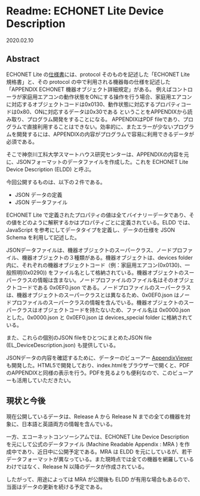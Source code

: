 # Readme: ECHONET Lite Device Description

2020.02.10

## Abstract

ECHONET Lite の[仕様書](https://echonet.jp/spec_g/)には、protocol そのものを記述した「ECHONET Lite 規格書」と、その protocol の中で利用される機器毎の仕様を記述した「APPENDIX ECHONET 機器オブジェクト詳細規定」がある。
例えばコントローラが家庭用エアコンの動作状態をONにする操作を行う場合、家庭用エアコンに対応するオブジェクトコードは0x0130、動作状態に対応するプロパティコードは0x80、ONに対応するデータは0x30である
ということをAPPENDIXから読み取り、プログラム開発をすることになる。
APPENDIXはPDF fileであり、プログラムで直接利用することはできない。効率的に、またエラーが少ないプログラムを開発するには、APPENDIXの内容がプログラムで容易に利用できるデータが必須である。

そこで神奈川工科大学スマートハウス研究センターは、APPENDIXの内容を元に、JSONフォーマットのデータファイルを作成した。これを ECHONET Lite Device Description (ELDD) と呼ぶ。

今回公開するものは、以下の２件である。

- JSON データの定義
- JSON データファイル

ECHONET Lite で定義されたプロパティの値は全てバイナリーデータであり、その値をどのように解釈するかはプロパティごとに定義されている。ELDD では、JavaScript を参考にしてデータタイプを定義し、データの仕様を JSON Schema を利用して記述した。

JSONデータファイルは、機器オブジェクトのスーパークラス、ノードプロファイル、機器オブジェクトの３種類がある。機器オブジェクトは、devices folder内に、それぞれの機器オブジェクトコード（例：家庭用エアコン(0x0130)、一般照明(0x0290)) をファイル名として格納されている。機器オブジェクトのスーパークラスの情報は含まない。ノードプロファイルのファイル名はそのオブジェクトコードである 0x0EF0.json である。ノードプロファイルのスーパークラスは、機器オブジェクトのスーパークラスとは異なるため、0x0EF0.json はノードプロファイルのスーパークラスの情報を含んでいる。機器オブジェクトのスーパークラスはオブジェクトコードを持たないため、ファイル名は 0x0000.json とした。0x0000.json と 0x0EF0.json は devices_special folder に格納されている。

また、これらの個別のJSON fileをひとつにまとめたJSON file (EL_DeviceDescription.json) も提供している。

JSONデータの内容を確認するために、データーのビューアー [AppendixViewer](https://github.com/KAIT-HEMS/appendixViewer) も開発した。HTML5で開発しており、index.htmlをブラウザーで開くと、PDFのAPPENDIXと同様の表示を行う。PDFを見るよりも便利なので、このビューアーも活用していただきたい。

## 現状と今後

現在公開しているデータは、Release A から Release N までの全ての機器を対象に、日本語と英語両方の情報を含んでいる。

一方、エコーネットコンソーシアムでは、ECHONET Lite Device Description を元にして公式のデータファイル (Machine Readable Appendix : MRA ) を作成中であり、近日中に公開予定である。MRA は ELDD を元にしているが、若干データフォーマットが異なっている。また現時点では全ての機器を網羅しているわけではなく、Release N 以降のデータが作成されている。

したがって、用途によっては MRA が公開後も ELDD が有用な場合もあるので、当面はデータの更新を続ける予定である。
